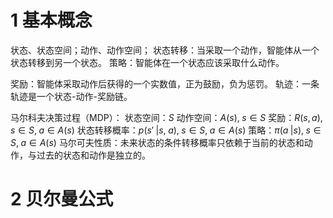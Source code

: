 # 1 基本概念
状态、状态空间；动作、动作空间；
状态转移：当采取一个动作，智能体从一个状态转移到另一个状态。
策略：智能体在一个状态应该采取什么动作。

奖励：智能体采取动作后获得的一个实数值，正为鼓励，负为惩罚。
轨迹：一条轨迹是一个状态-动作-奖励链。

马尔科夫决策过程（MDP）：
状态空间：$S$
动作空间：$A(s),\; s \in S$
奖励：$R(s, a),\; s \in S,\; a \in A(s)$
状态转移概率：$p(s'\;| s,\; a),\; s \in S,\; a \in A(s)$
策略：$\pi (a\;|s),\; s \in S,\; a \in A(s)$
马尔可夫性质：未来状态的条件转移概率只依赖于当前的状态和动作，与过去的状态和动作是独立的。


# 2 贝尔曼公式
